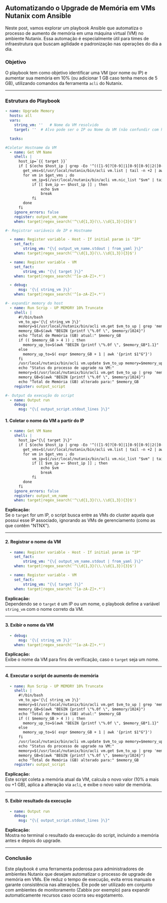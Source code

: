 ## Automatizando o Upgrade de Memória em VMs Nutanix com Ansible

Neste post, vamos explorar um playbook Ansible que automatiza o processo de aumento de memória em uma máquina virtual (VM) no ambiente Nutanix. Essa automação é especialmente útil para times de infraestrutura que buscam agilidade e padronização nas operações do dia a dia.

### Objetivo

O playbook tem como objetivo identificar uma VM (por nome ou IP) e aumentar sua memória em 10% (ou adicionar 1 GB caso tenha menos de 5 GB), utilizando comandos da ferramenta `acli` do Nutanix.

***

### Estrutura do Playbook

```yaml
- name: Upgrade Memory
  hosts: all
  vars:
    string_vm: ''   # Nome da VM resolvido
    target: ''  # Alvo pode ser o IP ou Nome da VM (não confundir com hostname do sistema)

  tasks:

#Coletar Hostname da VM
  - name: Get VM Name
    shell: |
      host_ip=`{{ target }}`
      if [ $(echo $host_ip | grep -Eo '^(([1-9]?[0-9]|1[0-9][0-9]|2([0-4][0-9]|5[0-5]))\.){3}([1-9]?[0-9]|1[0-9][0-9]|2([0-4][0-9]|5[0-5]))$') != 1 ] ; then
        get_vms=$(/usr/local/nutanix/bin/acli vm.list | tail -n +2 | awk -F ' ' '{print $1"\n"}' | grep -v 'NTNX\|ntnx' | sed 's/$/\n/g')   # Obs.: Filtro do "grep" para desconsiderar as VMs de gerenciamento do cluster, customize se precisar acrescentar outras VMs
        for vm in $get_vms ; do
            vm_ip=$(/usr/local/nutanix/bin/acli vm.nic_list "$vm" | tail -n +2 | awk -F ' ' '{print $3}')
            if [[ $vm_ip =~ $host_ip ]] ; then
                echo $vm
                break
            fi
        done
      fi
    ignore_errors: false
    register: output_vm_name
    when: target|regex_search('^\\d{1,3}(\\.\\d{1,3}){3}$')

#- Registrar variáveis de IP e Hostname

  - name: Register variable - Host - If initial param is "IP"
    set_fact:
        string_vm: "{\{ output_vm_name.stdout | from_yaml }\}"
    when: target|regex_search('^\\d{1,3}(\\.\\d{1,3}){3}$')

  - name: Register variable - VM
    set_fact:
        string_vm: "{\{ target }\}"
    when: target|regex_search('^[a-zA-Z]+.*')

  - debug:
      msg: '{\{ string_vm }\}'
    when: target|regex_search('^[a-zA-Z]+.*')

#- expandir memory do host
  - name: Run Scrip - UP MEMORY 10% Truncate
    shell: |
      #!/bin/bash
      vm_to_up='{\{ string_vm }\}'
      memory=$(/usr/local/nutanix/bin/acli vm.get $vm_to_up | grep 'memory_mb' -m 1 | awk '{print $2}')
      memory_GB=$(awk "BEGIN {printf \"%.0f \", $memory/1024}")
      echo "Total de Memória (GB) atual:" $memory_GB
      if (( $memory_GB > 4 )) ; then
        memory_up_to=$(awk "BEGIN {printf \"%.0f \", $memory_GB*1.1}" | sed 's/ /G/')
      else
        memory_up_to=$( expr $memory_GB + 1 | awk '{print $1"G"}')
      fi
      /usr/local/nutanix/bin/acli vm.update $vm_to_up memory=$memory_up_to
      echo "Status do processo de upgrade na VM:"
      memory=$(/usr/local/nutanix/bin/acli vm.get $vm_to_up | grep 'memory_mb' -m 1 | awk '{print $2}')
      memory_GB=$(awk "BEGIN {printf \"%.0f \", $memory/1024}")
      echo "Total de Memória (GB) alterado para:" $memory_GB
    register: output_script

#- Output da execução do script
  - name: Output run
    debug:
      msg: "{\{ output_script.stdout_lines }\}"

```

#### 1. Coletar o nome da VM a partir do IP

```yaml
  - name: Get VM Name
    shell: |
      host_ip="{\{ target }\}"
      if [ $(echo $host_ip | grep -Eo '^(([1-9]?[0-9]|1[0-9][0-9]|2([0-4][0-9]|5[0-5]))\.){3}([1-9]?[0-9]|1[0-9][0-9]|2([0-4][0-9]|5[0-5]))$') != 1 ] ; then
        get_vms=$(/usr/local/nutanix/bin/acli vm.list | tail -n +2 | awk -F ' ' '{print $1"\n"}' | grep -v 'NTNX\|ntnx' | sed 's/$/\n/g')
        for vm in $get_vms ; do
            vm_ip=$(/usr/local/nutanix/bin/acli vm.nic_list "$vm" | tail -n +2 | awk -F ' ' '{print $3}')
            if [[ $vm_ip =~ $host_ip ]] ; then
                echo $vm
                break
            fi
        done
      fi
    ignore_errors: false
    register: output_vm_name
    when: target|regex_search('^\\d{1,3}(\\.\\d{1,3}){3}$')
```

**Explicação:**  
Se o `target` for um IP, o script busca entre as VMs do cluster aquela que possui esse IP associado, ignorando as VMs de gerenciamento (como as que contêm "NTNX").

***

#### 2. Registrar o nome da VM

```yaml
  - name: Register variable - Host - If initial param is "IP"
    set_fact:
        string_vm: "{\{ output_vm_name.stdout | from_yaml }\}"
    when: target|regex_search('^\\d{1,3}(\\.\\d{1,3}){3}$')

  - name: Register variable - VM
    set_fact:
        string_vm: "{\{ target }\}"
    when: target|regex_search('^[a-zA-Z]+.*')
```

**Explicação:**  
Dependendo se o `target` é um IP ou um nome, o playbook define a variável `string_vm` com o nome correto da VM.

***

#### 3. Exibir o nome da VM

```yaml
  - debug:
      msg: '{\{ string_vm }\}'
    when: target|regex_search('^[a-zA-Z]+.*')
```

**Explicação:**  
Exibe o nome da VM para fins de verificação, caso o `target` seja um nome.

***

#### 4. Executar o script de aumento de memória

```yaml
  - name: Run Scrip - UP MEMORY 10% Truncate
    shell: |
      #!/bin/bash
      vm_to_up='{\{ string_vm }\}'
      memory=$(/usr/local/nutanix/bin/acli vm.get $vm_to_up | grep 'memory_mb' -m 1 | awk '{print $2}')
      memory_GB=$(awk "BEGIN {printf \"%.0f \", $memory/1024}")
      echo "Total de Memória (GB) atual:" $memory_GB
      if (( $memory_GB > 4 )) ; then
        memory_up_to=$(awk "BEGIN {printf \"%.0f \", $memory_GB*1.1}" | sed 's/ /G/')
      else
        memory_up_to=$( expr $memory_GB + 1 | awk '{print $1"G"}')
      fi
      /usr/local/nutanix/bin/acli vm.update $vm_to_up memory=$memory_up_to
      echo "Status do processo de upgrade na VM:"
      memory=$(/usr/local/nutanix/bin/acli vm.get $vm_to_up | grep 'memory_mb' -m 1 | awk '{print $2}')
      memory_GB=$(awk "BEGIN {printf \"%.0f \", $memory/1024}")
      echo "Total de Memória (GB) alterado para:" $memory_GB
    register: output_script
```

**Explicação:**  
Este script coleta a memória atual da VM, calcula o novo valor (10% a mais ou +1 GB), aplica a alteração via `acli`, e exibe o novo valor de memória.

***

#### 5. Exibir resultado da execução

```yaml
  - name: Output run
    debug:
      msg: "{\{ output_script.stdout_lines }\}"
```

**Explicação:**  
Mostra no terminal o resultado da execução do script, incluindo a memória antes e depois do upgrade.

***

### Conclusão

Este playbook é uma ferramenta poderosa para administradores de ambientes Nutanix que desejam automatizar o processo de upgrade de memória em VMs. Ele reduz o tempo de execução, evita erros manuais e garante consistência nas alterações. Ele pode ser utilizado em conjunto com ambientes de monitoramento (Zabbix por exemplo) para expandir automaticamente recursos caso ocorra seu esgotamento.
